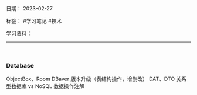 日期： 2023-02-27

标签： #学习笔记 #技术

学习资料： 


---
<br>

### Database
ObjectBox、Room
DBaver
版本升级（表结构操作，增删改）
DAT、DTO
关系型数据库 vs NoSQL
数据操作注解